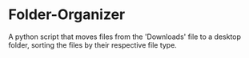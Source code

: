 # Folder-Organizer
A python script that moves files from the 'Downloads' file to a desktop folder, sorting the files by their respective file type.
